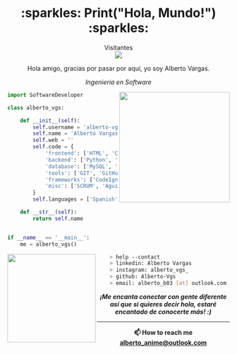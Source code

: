 <h1 align="center">:sparkles: Print("Hola, Mundo!") :sparkles:</h1>

<p align="center"> 
  Visitantes<br>
  <img src="https://profile-counter.glitch.me/naveenverma1/count.svg" />
</p>
<div align="center">
    Hola amigo, gracias por pasar por aquí, yo soy Alberto Vargas.
    <p><em>Ingenieria en Software</em></p>
</div>

<img align='right' src="https://media3.giphy.com/media/10jYACUrFLPQC4/giphy.webp?cid=ecf05e477doe0zsunq63rrc3bqcga047fxqx0kwppjo081gf&ep=v1_gifs_search&rid=giphy.webp&ct=g" width="250">

```python
import SoftwareDeveloper

class alberto_vgs:

    def __init__(self):
        self.username = 'alberto-vgs'
        self.name = 'Alberto Vargas'
        self.web = ''
        self.code = {
            'frontend': ['HTML', 'CSS', 'JavaScript', 'Boostrap', 'XML'],
            'backend': ['Python', 'PHP', 'java', 'Kotlin'],
            'database': ['MySQL', 'SQLite3', 'PosgreSQL'],
            'tools': ['GIT', 'GitHub', 'Jira', 'Azure', 'Jupyter Notebook'],
            'frameworks': ['CodeIgniter', 'Ionic', 'Angular', 'Spring Boot', 'Flask'],
            'misc': ['SCRUM', 'Aguile', 'GNU/Linux', 'DevOps', 'DevSecOps']
        }
        self.languages = ['Spanish', 'English']

    def __str__(self):
        return self.name


if __name__ == '__main__':
    me = alberto_vgs()


```
<img align='left' src="https://media4.giphy.com/media/v1.Y2lkPTc5MGI3NjExaXU3aXZyaDN5bWU0aTk5M3hucm45NTRjMTk0d3h0NGN6b25zY2t4ZCZlcD12MV9pbnRlcm5hbF9naWZfYnlfaWQmY3Q9cw/Z2zb0WWtOvwcwoBsAJ/giphy.gif" width="200">

```bash
    > help --contact
    > linkedin: Alberto Vargas
    > instagram: alberto_vgs_
    > github: Alberto-Vgs
    > email: alberto_b03 [at] outlook.com
```
<div align="center">
    <em><b>¡Me encanta conectar con gente diferente <b>así que si quieres decir <b>hola, estaré encantado de conocerte más!</b> :)</em>
    <hr />

📫 How to reach me **alberto_anime@outlook.com**
</div>
